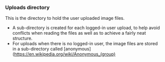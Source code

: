 ### Uploads directory

This is the directory to hold the user uploaded image files.

- A sub-directory is created for each logged-in user upload, to help avoid conflicts when reading the files as well as to achieve a fairly neat structure.
- For uploads when there is no logged-in user, the image files are stored in a sub-directory called [anonymous](https://en.wikipedia.org/wiki/Anonymous_(group)
